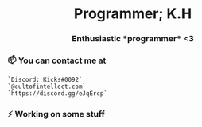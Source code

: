 <h1 align="center">Programmer; K.H</h1>
<h3 align="center">Enthusiastic *programmer* <3  </h3>
  
  ### 📫 You can contact me at
    `Discord: Kicks#0092`
    `@cultofintellect.com`
    `https://discord.gg/eJqErcp`
  ### ⚡ Working on some stuff
<!--
**programmer/programmer** is a ✨ _special_ ✨ repository because its `README.md` (this file) appears on your GitHub profile.

Here are some ideas to get you started:

- 🔭 I’m currently working on ...
- 🌱 I’m currently learning ...
- 👯 I’m looking to collaborate on ...
- 🤔 I’m looking for help with ...
- 💬 Ask me about ...
- 📫 How to reach me: ...
- 😄 Pronouns: ...
- ⚡ Fun fact: ...
-->
